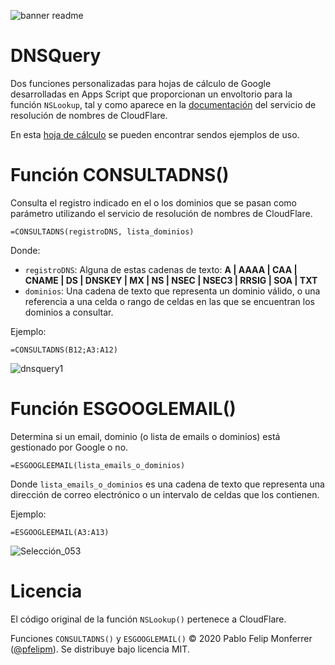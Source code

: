 ![banner readme](https://user-images.githubusercontent.com/12829262/79766521-5ff45500-8328-11ea-8084-3849700180c7.png)
# DNSQuery
Dos funciones personalizadas para hojas de cálculo de Google desarrolladas en Apps Script que proporcionan un envoltorio para la función `NSLookup`, tal y como aparece en la [documentación](https://developers.cloudflare.com/1.1.1.1/fun-stuff/dns-in-google-sheets/) del servicio de resolución de nombres de CloudFlare.

En esta [hoja de cálculo](https://docs.google.com/spreadsheets/d/1yq3KJGtQB4OX5y0Qz8FgM7Z88d00rXtP_aKc79Ki1BE/template/preview) se pueden encontrar sendos ejemplos de uso.

# Función CONSULTADNS()
Consulta el registro indicado en el o los dominios que se pasan como parámetro utilizando el servicio de resolución de nombres de CloudFlare.

`=CONSULTADNS(registroDNS, lista_dominios)`

Donde:
- `registroDNS`: Alguna de estas cadenas de texto: **A | AAAA | CAA | CNAME | DS | DNSKEY | MX | NS | NSEC | NSEC3 | RRSIG | SOA | TXT**
- `dominios`: Una cadena de texto que representa un dominio válido, o una referencia a una celda o rango de celdas en las que se encuentran los dominios a consultar.

Ejemplo:

`=CONSULTADNS(B12;A3:A12)`

![dnsquery1](https://user-images.githubusercontent.com/12829262/79770552-dcd5fd80-832d-11ea-8859-04b461d2f9da.png)

# Función ESGOOGLEMAIL()
Determina si un email, dominio (o lista de emails o dominios) está gestionado por Google o no.

`=ESGOOGLEEMAIL(lista_emails_o_dominios)`

Donde `lista_emails_o_dominios` es una cadena de texto que representa una dirección de correo electrónico o un intervalo de celdas que los contienen.

Ejemplo:

`=ESGOOGLEEMAIL(A3:A13)`

![Selección_053](https://user-images.githubusercontent.com/12829262/79771812-98e3f800-832f-11ea-8839-0f9999de9e66.png)

# Licencia
El código original de la función `NSLookup()` pertenece a CloudFlare.

Funciones `CONSULTADNS()` y `ESGOOGLEMAIL()` ©  2020 Pablo Felip Monferrer ([@pfelipm](https://twitter.com/pfelipm)). Se distribuye bajo licencia MIT.
